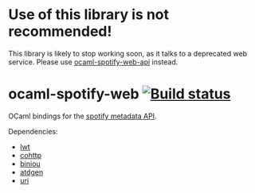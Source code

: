 Use of this library is not recommended!
=======================================

This library is likely to stop working soon, as it talks to a deprecated web
service. Please use [ocaml-spotify-web-api](https://github.com/johnelse/ocaml-spotify-web-api) instead.

ocaml-spotify-web [![Build status](https://travis-ci.org/johnelse/ocaml-spotify-web.png?branch=master)](https://travis-ci.org/johnelse/ocaml-spotify-web)
=========

OCaml bindings for the [spotify metadata API](https://developer.spotify.com/technologies/metadata-api/).

Dependencies:

* [lwt](http://ocsigen.org/lwt/)
* [cohttp](https://github.com/avsm/ocaml-cohttp)
* [biniou](https://github.com/mjambon/biniou)
* [atdgen](https://github.com/mjambon/atdgen)
* [uri](https://github.com/avsm/ocaml-uri)
